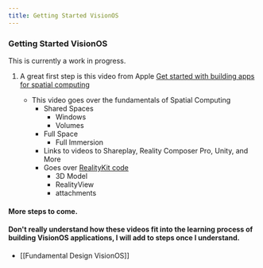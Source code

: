 ```yaml
---
title: Getting Started VisionOS
---
```


### Getting Started VisionOS

This is currently a work in progress.

1. A great first step is this video from Apple [Get started with building apps for spatial computing](https://developer.apple.com/videos/play/wwdc2023/10260/)

    - This video goes over the fundamentals of Spatial Computing
        - Shared Spaces
            - Windows
            - Volumes
        - Full Space
            -  Full Immersion
        - Links to videos to Shareplay, Reality Composer Pro, Unity, and More
        - Goes over [RealityKit code](https://developer.apple.com/documentation/visionos/world)
            - 3D Model
            - RealityView
            - attachments
    

#### More steps to come.

#### Don't really understand how these videos fit into the learning process of building VisionOS applications, I will add to steps once I understand.
- [[Fundamental Design VisionOS]]
